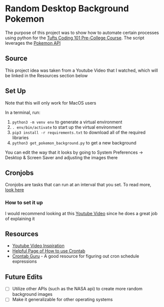 # Random Desktop Background Pokemon

The purpose of this project was to show how to automate certain processes using python for the [Tufts Coding 101 Pre-College Course](https://universitycollege.tufts.edu/high-school/programs/coding-101). The script leverages the [Pokemon API](https://pokeapi.co)

## Source

This project idea was taken from a Youtube Video that I watched, which will be linked in the Resources section below

## Set Up
Note that this will only work for MacOS users

In a terminal, run:
1. `python3 -m venv env` to generate a virtual environment
2. `. env/bin/activate` to start up the virtual environment
3. `pip3 install -r requirements.txt` to download all of the required libraries
4. `python3 get_pokemon_background.py` to get a new background

You can edit the way that it looks by going to System Preferences -> Desktop & Screen Saver and adjusting the images there

## Cronjobs

Cronjobs are tasks that can run at an interval that you set. To read more, [look here](https://www.hostinger.com/tutorials/cron-job)

### How to set it up

I would recommend looking at this [Youtube Video](#resources) since he does a great job of explaining it

## Resources

* [Youtube Video Inspiration](https://www.youtube.com/watch?v=5bTkiV_Aadc)
* [Helpful Page of How to use Crontab](https://www.baeldung.com/linux/create-crontab-script#1-install-a-new-file-to-crontab)
* [Crontab Guru](https://crontab.guru) - A good resource for figuring out cron schedule expressions

## Future Edits

- [ ] Utilize other APIs (such as the NASA api) to create more random background images
- [ ] Make it generalizable for other operating systems
